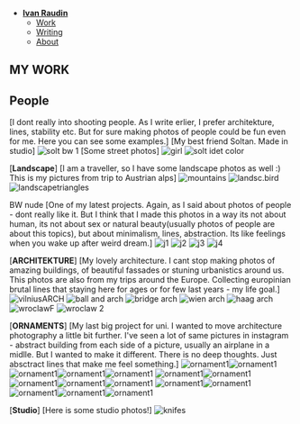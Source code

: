 - [**Ivan Raudin**](./index.md) <!-- Use `index.md` as well. `./` is a shortcut back to your home page `index.md` -->
    - [Work](work.md)
    - [Writing](writing.md)
    - [About](about.md)
## MY WORK

## **People**
[I dont really into shooting people. As I write erlier, I prefer architekture, lines, stability etc. But for sure making photos of people could be fun even for me. Here you can see some examples.]
[My best friend Soltan. Made in studio]
![solt bw 1](img/2022-03-24-00012.jpg)
[Some street photos]
![girl](img/468_081522.JPG)
![solt idet color](img/photo_2021-12-04_19-12-10.jpg)

[**Landscape**]
[I am a traveller, so I have some landscape photos as well :)
This is my pictures from trip to Austrian alps]
![mountains](img/435_081522.JPG)
![landsc.bird](img/437_081522.JPG)
![landscapetriangles](img/494_081922.JPG)


BW nude 
[One of my latest projects. Again, as I said about photos of people - dont really like it. But I think that I made this photos in a way its not about human, its not about sex or natural beauty(usually photos of people are about this topics), but about minimalism, lines, abstraction. Its like feelings when you wake up after weird dream.]
![j1](img/_DSF9461.jpg)
![j2](img/_DSF9491.jpg)
![j3](img/_DSF9586.jpg)
![j4](img/_DSF9604.jpg)

[**ARCHITEKTURE**]
[My lovely architecture. I cant stop making photos of amazing buildings, of beautiful fassades or stuning urbanistics around us. This photos are also from my trips around the Europe. Collecting europinian brutal lines that staying here for ages or for few last years - my life goal.]
![vilniusARCH](img/R1-12.JPG)
![ball and arch](img/_DSF5150.jpg)
![bridge arch](img/photo_2021-08-25_14-12-18.jpg)
![wien arch](img/photo_2022-07-24_18-07-40.jpg)
![haag arch](img/photo_2022-08-14_13-03-51.jpg)
![wroclawF](img/photo_2022-11-11_16-43-45.jpg)
![wroclaw 2](img/photo_2022-11-11_16-44-23.jpg)


[**ORNAMENTS**]
[My last big project for uni. I wanted to move architecture photography a little bit further. I've seen a lot of same pictures in instagram - abstract building from each side of a picture, usually an airplane in a midlle. But I wanted to make it different. There is no deep thoughts. Just absctract lines that make me feel something.]
![ornament1](img/photo_1_2024-02-05_17-54-49.jpg)![ornament1](img/photo_2_2024-02-05_17-54-49.jpg)![ornament1](img/photo_3_2024-02-05_17-54-49.jpg)![ornament1](img/photo_4_2024-02-05_17-54-49.jpg)![ornament1](img/photo_5_2024-02-05_17-54-49.jpg)
![ornament1](img/photo_6_2024-02-05_17-54-49.jpg)![ornament1](img/photo_7_2024-02-05_17-54-49.jpg)![ornament1](img/photo_8_2024-02-05_17-54-49.jpg)![ornament1](img/photo_9_2024-02-05_17-54-49.jpg)![ornament1](img/photo_10_2024-02-05_17-54-49.jpg)
![ornament1](img/photo_11_2024-02-05_17-54-49.jpg)![ornament1](img/photo_12_2024-02-05_17-54-49.jpg)![ornament1](img/photo_13_2024-02-05_17-54-49.jpg)![ornament1](img/photo_14_2024-02-05_17-54-49.jpg)![ornament1](img/photo_15_2024-02-05_17-54-49.jpg)

[**Studio**]
[Here is some studio photos!]
![knifes](img/409_062022.JPG)

